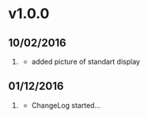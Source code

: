 # v1.0.0
## 10/02/2016
1. [](#new)
   * added picture of standart display

## 01/12/2016
1. [](#new)
   * ChangeLog started...
